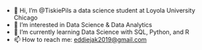 - 👋 Hi, I’m @TiskiePils a data science student at Loyola University Chicago
- 👀 I’m interested in Data Science & Data Analytics
- 🌱 I’m currently learning Data Science with SQL, Python, and R
- 📫 How to reach me: eddiejak2019@gmail.com

<!---
TiskiePils/TiskiePils is a ✨ special ✨ repository because its `README.md` (this file) appears on your GitHub profile.
You can click the Preview link to take a look at your changes.
--->
